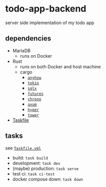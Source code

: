 # todo-app-backend

server side implementation of my todo app

## dependencies

- MariaDB
    - runs on Docker
- Rust
    - runs on both Docker and host machine
    - cargo
        - [`anyhow`](https://docs.rs/anyhow/latest/anyhow/)
        - [`tokio`](https://docs.rs/tokio/latest/tokio/)
        - [`sqlx`](https://docs.rs/sqlx/latest/sqlx/)
        - [`futures`](https://docs.rs/futures/latest/futures/)
        - [`chrono`](https://docs.rs/chrono/latest/chrono/)
        - [`axum`](https://docs.rs/axum/latest/axum/)
        - [`hyper`](https://docs.rs/hyper/latest/hyper/)
        - [`tower`](https://docs.rs/tower/latest/tower/)
- [Taskfile](https://taskfile.dev/)

## tasks

see [`Taskfile.yml`](https://github.com/H1rono/todo-app-backend/blob/main/Taskfile.yml)

- build: `task build`
- development: `task dev`
- (maybe) production: `task serve`
- test ci: `task ci-test`
- docker compose down: `task down`
